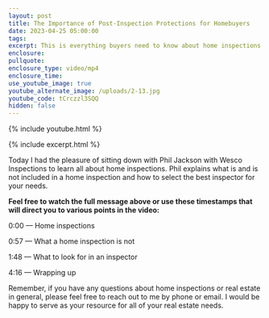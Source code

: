 ```yaml
---
layout: post
title: The Importance of Post-Inspection Protections for Homebuyers
date: 2023-04-25 05:00:00
tags:
excerpt: This is everything buyers need to know about home inspections.
enclosure:
pullquote:
enclosure_type: video/mp4
enclosure_time:
use_youtube_image: true
youtube_alternate_image: /uploads/2-13.jpg
youtube_code: tCrczzl3SQQ
hidden: false
---
```

{% include youtube.html %}

{% include excerpt.html %}

Today I had the pleasure of sitting down with Phil Jackson with Wesco Inspections to learn all about home inspections. Phil explains what is and is not included in a home inspection and how to select the best inspector for your needs.

**Feel free to watch the full message above or use these timestamps that will direct you to various points in the video:**

0:00 — Home inspections

0:57 — What a home inspection is not

1:48 — What to look for in an inspector

4:16 — Wrapping up

Remember, if you have any questions about home inspections or real estate in general, please feel free to reach out to me by phone or email. I would be happy to serve as your resource for all of your real estate needs.